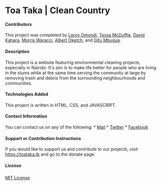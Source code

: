 # Toa Taka | Clean Country

#### Contributors
  This project was completed by [Leroy Omondi](https://github.com/leroy2712), [Tessa McDuffie](https://github.com/tessamac2205), [David Kahara](https://github.com/d-kahara),
[Morris Waracci](https://github.com/waracci), [Albert Oketch](https://github.com/Okwonks), and [Gitu Mbugua](https://github.com/gitumbugua).

#### Description
  This project is a website featuring environmental cleaning projects, especially
in Nairobi. It's aim is to make life better for people who are living in the slums
while at the same time serving the community at large by removing trash and debris
from the surrounding neighbourhoods and communities.

#### Technologies Added
  This project is written in HTML, CSS, and JAVASCRIPT.

#### Contact Information
  You can contact us on any of the following:
    * [Mail](toatakacleancounty@gmail.com)
    * [Twitter](https://twitter.com/toa_taka)
    * [Facebook](https://www.facebook.com/toataka/)

#### Support or Contribution Instructions
  If you would like to support us and contribute to our projects, visit https://toataka.tk
and go to the donate page.

##### License
  [MIT License](license)
